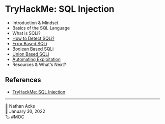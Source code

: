 # TryHackMe: SQL Injection

* Introduction & Mindset
* Basics of the SQL Language
* What is SQLi?
* [How to Detect SQLi?](../log/2022-01-30-tryhackme-web-fundamentals-and-supplements.md)
* [Error Based SQLi](../log/2022-01-30-tryhackme-web-fundamentals-and-supplements.md)
* [Boolean Based SQLi](../log/2022-01-30-tryhackme-web-fundamentals-and-supplements.md)
* [Union Based SQLi](../log/2022-01-30-tryhackme-web-fundamentals-and-supplements.md)
* [Automating Exploitation](../log/2022-01-30-tryhackme-web-fundamentals-and-supplements.md)
* Resources & What's Next?

## References

* [TryHackMe: SQL Injection](https://tryhackme.com/room/sqlibasics)

- - - -

<span aria-hidden="true">👤</span> Nathan Acks  
<span aria-hidden="true">📅</span> January 30, 2022  
<span aria-hidden="true">🏷️</span> #MOC
